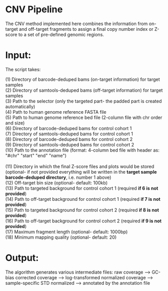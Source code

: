 # CNV Pipeline

The CNV method implemented here combines the information from on-target and off-target fragments to assign a final copy number index or Z-score to a set of pre-defined genomic regions.


# Input: 

The script takes:

(1) Directory of barcode-deduped bams (on-target information) for target samples<br /> 
(2) Directory of samtools-deduped bams (off-target information) for target samples <br /> 
(3) Path to the selector (only the targeted part- the padded part is created automatically)<br /> 
(4) Path to human genome reference FASTA file <br /> 
(5) Path to human genome reference bed file (2-column file with chr order and size)<br /> 
(6) Directory of barcode-deduped bams for control cohort 1<br /> 
(7) Directory of samtools-deduped bams for control cohort 1<br /> 
(8) Directory of barcode-deduped bams for control cohort 2<br /> 
(9) Directory of samtools-deduped bams for control cohort 2<br /> 
(10) Path to the annotation file (format: 4-column bed file with header as: "#chr"    "start"   "end"     "name")<br />  
(11) Directory in which the final Z-score files and plots would be stored (optional- if not provided everything will be written in the **target sample barcode-deduped directory**, i.e. number 1 above)<br /> 
(12) Off-target bin size (optional- default: 100kb)<br /> 
(13) Path to targeted background for control cohort 1 (required **if 6 is not provided**)<br /> 
(14) Path to off-target background for control cohort 1 (required **if 7 is not provided**)<br /> 
(15) Path to targeted background for control cohort 2 (required **if 8 is not provided**)<br /> 
(16) Path to off-target background for control cohort 2 (required **if 9 is not provided**)<br /> 
(17) Maximum fragment length (optional- default: 1000bp)<br /> 
(18) Minimum mapping quality (optional- default: 20)<br /> 

# Output:

The algorithm generates various intermediate files: raw coverage --> GC-bias corrected coverage --> log-transformed normalized coverage --> sample-specific STD normalized --> annotated by the annotation file  

